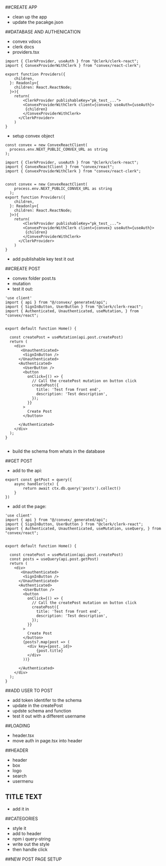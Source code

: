

##CREATE APP
- clean up the app
- update the pacakge.json

##DATABASE AND AUTHENICATION
- convex vdocs
- clerk docs
- providers.tsx

```
import { ClerkProvider, useAuth } from "@clerk/clerk-react";
import { ConvexProviderWithClerk } from "convex/react-clerk";

export function Providers({
    children,
  }: Readonly<{
    children: React.ReactNode;
  }>){
    return(
        <ClerkProvider publishableKey="pk_test_...">
        <ConvexProviderWithClerk client={convex} useAuth={useAuth}>
         {children}
        </ConvexProviderWithClerk>
      </ClerkProvider>
    )
}
```

- setup convex object
```
const convex = new ConvexReactClient(
  process.env.NEXT_PUBLIC_CONVEX_URL as string
);

import { ClerkProvider, useAuth } from "@clerk/clerk-react";
import { ConvexReactClient } from "convex/react";
import { ConvexProviderWithClerk } from "convex/react-clerk";


const convex = new ConvexReactClient(
    process.env.NEXT_PUBLIC_CONVEX_URL as string
  );
export function Providers({
    children,
  }: Readonly<{
    children: React.ReactNode;
  }>){
    return(
        <ClerkProvider publishableKey="pk_test_...">
        <ConvexProviderWithClerk client={convex} useAuth={useAuth}>
         {children}
        </ConvexProviderWithClerk>
      </ClerkProvider>
    )
}
```
- add publishable key test it out

##CREATE POST
- convex folder post.ts
- mutation
- test it out:

```
'use client'
import { api } from "@/convex/_generated/api";
import { SignInButton, UserButton } from "@clerk/clerk-react";
import { Authenticated, Unauthenticated, useMutation, } from "convex/react";


export default function Home() {

  const createPost = useMutation(api.post.createPost)
  return (
    <div>
       <Unauthenticated>
        <SignInButton />
      </Unauthenticated>
      <Authenticated>
        <UserButton />
        <button
          onClick={() => {
            // Call the createPost mutation on button click
            createPost({
              title: 'Test from front end',
              description: 'Test description',
            });
          }}
        >
          Create Post
        </button>

      </Authenticated>
    </div>
  );
}


```
- build the schema from whats in the database

##GET POST
- add to the api:
```
export const getPost = query({
    async handler(ctx) {
        return await ctx.db.query('posts').collect()
    }
})
```
- add ot the page:

```
'use client'
import { api } from "@/convex/_generated/api";
import { SignInButton, UserButton } from "@clerk/clerk-react";
import { Authenticated, Unauthenticated, useMutation, useQuery, } from "convex/react";


export default function Home() {

  const createPost = useMutation(api.post.createPost)
  const posts = useQuery(api.post.getPost)
  return (
    <div>
       <Unauthenticated>
        <SignInButton />
      </Unauthenticated>
      <Authenticated>
        <UserButton />
        <button
          onClick={() => {
            // Call the createPost mutation on button click
            createPost({
              title: 'Test from front end',
              description: 'Test description',
            });
          }}
        >
          Create Post
        </button>
        {posts?.map(post => (
          <div key={post._id}>
              {post.title}
          </div>
        ))}

      </Authenticated>
    </div>
  );
}

```

##ADD USER TO POST
- add token identifer to the schema
- update in the createPost
- updste schema and function
- test it out with a different username


##LOADING
- header.tsx
- move auth in page.tsx into header


##HEADER
- header
- box
- logo
- search
- usermenu


## TITLE TEXT
- add it in

##CATEGORIES
- style it
- add to header
- npm i query-string
- write out the style
- then handle click

##NEW POST PAGE SETUP

